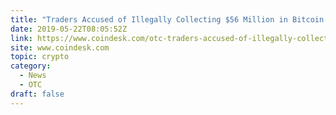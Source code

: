 ```yaml
---
title: "Traders Accused of Illegally Collecting $56 Million in Bitcoin for Loan Scheme"
date: 2019-05-22T08:05:52Z
link: https://www.coindesk.com/otc-traders-accused-of-illegally-collecting-56-million-in-bitcoin-for-loan-scheme?utm_medium=RSS&utm_source=hune
site: www.coindesk.com
topic: crypto
category:
  - News
  - OTC
draft: false
---
```

